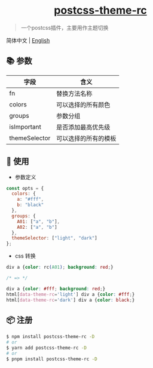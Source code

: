 <div align="center"><h1><u>postcss-theme-rc</u></h1></div>

> 一个postcss插件，主要用作主题切换

简体中文 | [English](https://github.com/a572251465/postcss-theme-rc/blob/master/README.md)

## 📚 参数

| 字段            | 含义         |
|---------------|------------|
| fn            | 替换方法名称     |
| colors        | 可以选择的所有颜色  |
| groups        | 参数分组       |
| isImportant   | 是否添加最高优先级  |
| themeSelector | 可以选择的所有的模板 |

## 🔨 使用

- 参数定义
```javascript
const opts = {
  colors: {
    a: "#fff",
    b: "black"
  },
  groups: {
    A01: ["a", "b"],
    A02: ["a", "b"]
  },
  themeSelector: ["light", "dark"]
};
```

- css 转换

```css
div a {color: rc(A01); background: red;}

/* => */

div a {color: #fff; background: red;}
html[data-theme-rc='light'] div a {color: #fff;}
html[data-theme-rc='dark'] div a {color: black;}
```

## 📦 注册

```bash
$ npm install postcss-theme-rc -D
# or
$ yarn add postcss-theme-rc -D
# or
$ pnpm install postcss-theme-rc -D
```
